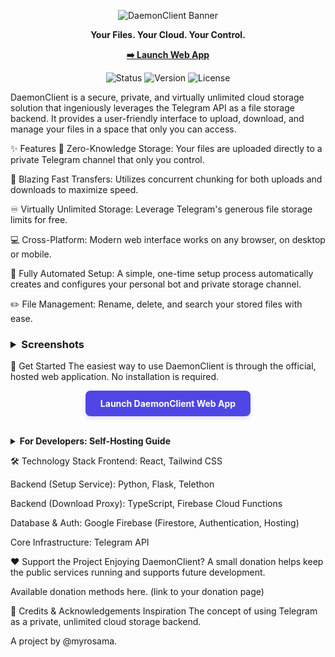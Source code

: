 <p align="center">
<img src="https://placehold.co/1200x400/111827/7c3aed?text=DaemonClient&font=raleway" alt="DaemonClient Banner">
</p>

<p align="center">
<strong>Your Files. Your Cloud. Your Control.</strong>
</p>

<p align="center">
<a href="https://daemonclient-c0625.web.app"><strong>➡️ Launch Web App</strong></a>
</p>

<p align="center">
<img src="https://img.shields.io/badge/status-active-success.svg" alt="Status">
<img src="https://img.shields.io/badge/version-1.0.0-blue.svg" alt="Version">
<img src="https://img.shields.io/badge/license-MIT-blue.svg" alt="License">
</p>

DaemonClient is a secure, private, and virtually unlimited cloud storage solution that ingeniously leverages the Telegram API as a file storage backend. It provides a user-friendly interface to upload, download, and manage your files in a space that only you can access.

✨ Features
🔐 Zero-Knowledge Storage: Your files are uploaded directly to a private Telegram channel that only you control.

🚀 Blazing Fast Transfers: Utilizes concurrent chunking for both uploads and downloads to maximize speed.

♾️ Virtually Unlimited Storage: Leverage Telegram's generous file storage limits for free.

💻 Cross-Platform: Modern web interface works on any browser, on desktop or mobile.

🤖 Fully Automated Setup: A simple, one-time setup process automatically creates and configures your personal bot and private storage channel.

✏️ File Management: Rename, delete, and search your stored files with ease.

<h3>
<details>
<summary>Screenshots</summary>
<p align="center">
<img src='https://placehold.co/800x500/1f2937/ffffff?text=Dashboard+View' width='70%'>
<br><em>The main file dashboard.</em><br><br>
<img src='https://placehold.co/800x500/1f2937/ffffff?text=Setup+Screen' width='70%'>
<br><em>The simple one-time setup process.</em>
</p>
</details>
</h3>

🚀 Get Started
The easiest way to use DaemonClient is through the official, hosted web application. No installation is required.

<p align="center">
<a href="https://daemonclient-c0625.web.app" style="display: inline-block; padding: 12px 24px; background-color: #4f46e5; color: white; text-decoration: none; font-weight: bold; border-radius: 8px; box-shadow: 0 4px 6px rgba(0, 0, 0, 0.1);">
Launch DaemonClient Web App
</a>
</p>

<br>

<details>
<summary><strong>For Developers: Self-Hosting Guide</strong></summary>
<br>
For advanced users who wish to run their own instance of the entire stack.

Clone the Repository:

git clone https://github.com/myrosama/DaemonClient.git

Frontend: Deploy the /public directory using Firebase Hosting.

Download Proxy: Deploy the TypeScript function in the /firebase-functions directory using the Firebase CLI.

Backend Server: The Python Flask server in /backend-server requires an "always-on" hosting provider (e.g., a paid plan on Render or PythonAnywhere) to function correctly. You must also provide your own Telegram userbot credentials in a .env file.

</details>

🛠️ Technology Stack
Frontend: React, Tailwind CSS

Backend (Setup Service): Python, Flask, Telethon

Backend (Download Proxy): TypeScript, Firebase Cloud Functions

Database & Auth: Google Firebase (Firestore, Authentication, Hosting)

Core Infrastructure: Telegram API

❤️ Support the Project
Enjoying DaemonClient? A small donation helps keep the public services running and supports future development.

Available donation methods here. (link to your donation page)

🙏 Credits & Acknowledgements
Inspiration
The concept of using Telegram as a private, unlimited cloud storage backend.

A project by @myrosama.
